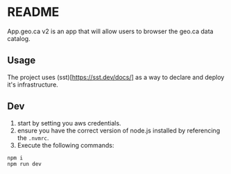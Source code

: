 # README

App.geo.ca v2 is an app that will allow users to browser the geo.ca data catalog.

## Usage

The project uses (sst)[https://sst.dev/docs/] as a way to declare and deploy it's infrastructure.

## Dev

1. start by setting you aws credentials.
2. ensure you have the correct version of node.js installed by referencing the `.nvmrc`.
3. Execute the following commands:

```BASH
npm i
npm run dev
```
